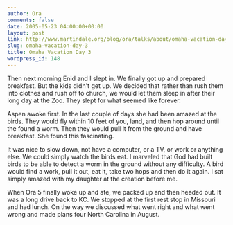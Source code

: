 ```yaml
---
author: Ora
comments: false
date: 2005-05-23 04:00:00+00:00
layout: post
link: http://www.martindale.org/blog/ora/talks/about/omaha-vacation-day-3
slug: omaha-vacation-day-3
title: Omaha Vacation Day 3
wordpress_id: 148
---
```


Then next morning Enid and I slept in. We finally got up and prepared breakfast. But the kids didn't get up. We decided that rather than rush them into clothes and rush off to church, we would let them sleep in after their long day at the Zoo. They slept for what seemed like forever.  
  
Aspen awoke first. In the last couple of days she had been amazed at the birds. They would fly within 10 feet of you, land, and then hop around until the found a worm. Then they would pull it from the ground and have breakfast. She found this fascinating.  
  
It was nice to slow down, not have a computer, or a TV, or work or anything else. We could simply watch the birds eat. I marveled that God had built birds to be able to detect a worm in the ground without any difficulty. A bird would find a work, pull it out, eat it, take two hops and then do it again. I sat simply amazed with my daughter at the creation before me.  
  
When Ora 5 finally woke up and ate, we packed up and then headed out. It was a long drive back to KC. We stopped at the first rest stop in Missouri and had lunch. On the way we discussed what went right and what went wrong and made plans four North Carolina in August.
